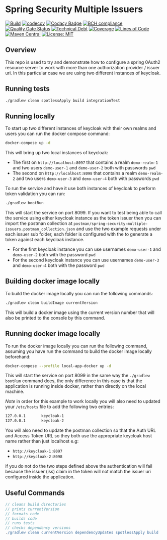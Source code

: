 # Spring Security Multiple Issuers

[![Build](https://github.com/michaelruocco/spring-security-multiple-issuers/workflows/pipeline/badge.svg)](https://github.com/michaelruocco/spring-security-multiple-issuers/actions)
[![codecov](https://codecov.io/gh/michaelruocco/spring-security-multiple-issuers/branch/master/graph/badge.svg?token=FWDNP534O7)](https://codecov.io/gh/michaelruocco/spring-security-multiple-issuers)
[![Codacy Badge](https://app.codacy.com/project/badge/Grade/272889cf707b4dcb90bf451392530794)](https://www.codacy.com/gh/michaelruocco/spring-security-multiple-issuers/dashboard?utm_source=github.com&amp;utm_medium=referral&amp;utm_content=michaelruocco/spring-security-multiple-issuers&amp;utm_campaign=Badge_Grade)
[![BCH compliance](https://bettercodehub.com/edge/badge/michaelruocco/spring-security-multiple-issuers?branch=master)](https://bettercodehub.com/results/michaelruocco/spring-security-multiple-issuers)
[![Quality Gate Status](https://sonarcloud.io/api/project_badges/measure?project=michaelruocco_spring-security-multiple-issuers&metric=alert_status)](https://sonarcloud.io/dashboard?id=michaelruocco_spring-security-multiple-issuers)
[![Technical Debt](https://sonarcloud.io/api/project_badges/measure?project=michaelruocco_spring-security-multiple-issuers&metric=sqale_index)](https://sonarcloud.io/dashboard?id=michaelruocco_spring-security-multiple-issuers)
[![Coverage](https://sonarcloud.io/api/project_badges/measure?project=michaelruocco_spring-security-multiple-issuers&metric=coverage)](https://sonarcloud.io/dashboard?id=michaelruocco_spring-security-multiple-issuers)
[![Lines of Code](https://sonarcloud.io/api/project_badges/measure?project=michaelruocco_spring-security-multiple-issuers&metric=ncloc)](https://sonarcloud.io/dashboard?id=michaelruocco_spring-security-multiple-issuers)
[![Maven Central](https://img.shields.io/maven-central/v/com.github.michaelruocco/spring-security-multiple-issuers.svg?label=Maven%20Central)](https://search.maven.org/search?q=g:%22com.github.michaelruocco%22%20AND%20a:%22spring-security-multiple-issuers%22)
[![License: MIT](https://img.shields.io/badge/License-MIT-yellow.svg)](https://opensource.org/licenses/MIT)

## Overview

This repo is used to try and demonstrate how to configure a spring 0Auth2 resource server to work
with more than one authorization provider / issuer uri. In this particular case we are using
two different instances of keycloak.

## Running tests

```bash
./gradlew clean spotlessApply build integrationTest
```

## Running locally

To start up two different instances of keycloak with their own realms and users you can run the
docker compose command:

```bash
docker-compose up -d
```

This will bring up two local instances of keycloak:

*   The first on `http://localhost:8097` that contains a realm `demo-realm-1` and two users `demo-user-1` and `demo-user-2` both with passwords `pwd`
*   The second on `http://localhost:8098` that contains a realm `demo-realm-2` and two users `demo-user-3` and `demo-user-4` both with passwords `pwd`

To run the service and have it use both instances of keycloak to perform token validation you can run:

```bash
./gradlew bootRun
```

This will start the service on port 8099. If you want to test being able to call the service using either keycloak instance
as the token issuer then you can import the postman collection at `postman/spring-security-multiple-issuers.postman_collection.json`
and use the two example requests under each issuer sub folder, each folder is configured with the to generate a token against
each keycloak instance.

*   For the first keycloak instance you can use usernames `demo-user-1` and `demo-user-2` both with the password `pwd`
*   For the second keycloak instance you can use usernames `demo-user-3` and `demo-user-4` both with the password `pwd`

## Building docker image locally

To build the docker image locally you can run the following commands:

```bash
./gradlew clean buildImage currentVersion
```

This will build a docker image using the current version number that will also be printed
to the console by this command.

## Running docker image locally

To run the docker image locally you can run the following command, assuming you have run the
command to build the docker image locally beforehand:

```bash
docker-compose --profile local-app-docker up -d
```

This will start the service on port 8099 in the same way the `./gradlew bootRun` command does,
the only difference in this case is that the application is running inside docker, rather than
directly on the local machine.

*Note* in order for this example to work locally you will also need to updated your `/etc/hosts`
file to add the following two entries:

```bash
127.0.0.1       keycloak-1
127.0.0.1       keycloak-2
```

You will also need to update the postman collection so that the Auth URL and Access Token URL
so they both use the appropriate keycloak host name rather than just localhost e.g:

*   `http://keycloak-1:8097`
*   `http://keycloak-2:8098`

if you do not do the two steps defined above the authentication will fail because the
issuer (iss) claim in the token will not match the issuer uri configured inside the
application.

## Useful Commands

```gradle
// cleans build directories
// prints currentVersion
// formats code
// builds code
// runs tests
// checks dependency versions
./gradlew clean currentVersion dependencyUpdates spotlessApply build
```